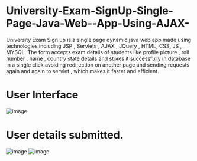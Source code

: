 # University-Exam-SignUp-Single-Page-Java-Web--App-Using-AJAX-
University Exam Sign up is a single page dynamic java web app made using technologies including  JSP ,  Servlets , AJAX , JQuery , HTML, CSS, JS  ,  MYSQL.  The form accepts exam details of students like profile picture  , roll number , name  , country state  details and stores it successfully in database in a single click  avoiding redirection on another page and sending requests again and again to servlet , which makes it faster and efficient.
# User Interface

![image](https://user-images.githubusercontent.com/73352918/191350188-cb7ff04b-e086-449b-a941-765aacd91865.png)
# User details submitted.
![image](https://user-images.githubusercontent.com/73352918/191353825-08324ead-15de-4ded-b42e-5c1e8531da82.png)
![image](https://user-images.githubusercontent.com/73352918/191353099-4100f6c5-37fd-4015-a29f-cbf195ee9507.png)
